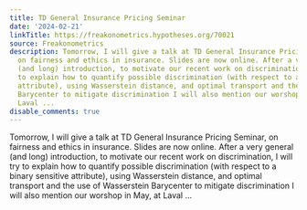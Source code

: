 ```yaml
---
title: TD General Insurance Pricing Seminar
date: '2024-02-21'
linkTitle: https://freakonometrics.hypotheses.org/70021
source: Freakonometrics
description: Tomorrow, I will give a talk at TD General Insurance Pricing Seminar,
  on fairness and ethics in insurance. Slides are now online. After a very general
  (and long) introduction, to motivate our recent work on discrimination, I will try
  to explain how to quantify possible discrimination (with respect to a binary sensitive
  attribute), using Wasserstein distance, and optimal transport and the use of Wasserstein
  Barycenter to mitigate discrimination I will also mention our worshop in May, at
  Laval ...
disable_comments: true
---
```

Tomorrow, I will give a talk at TD General Insurance Pricing Seminar, on fairness and ethics in insurance. Slides are now online. After a very general (and long) introduction, to motivate our recent work on discrimination, I will try to explain how to quantify possible discrimination (with respect to a binary sensitive attribute), using Wasserstein distance, and optimal transport and the use of Wasserstein Barycenter to mitigate discrimination I will also mention our worshop in May, at Laval ...